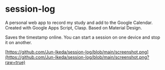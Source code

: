 # session-log
A personal web app to record my study and add to the Google Calendar.
Created with Google Apps Script, Clasp. Based on Material Design.

Saves the timestamp online. You can start a session on one device and stop it on another. 

[https://github.com/Jun-Ikeda/session-log/blob/main/screenshot.png](https://github.com/Jun-Ikeda/session-log/blob/main/screenshot.png?raw=true)
